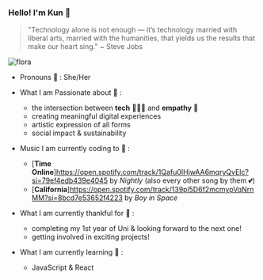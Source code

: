 ### Hello! I'm Kun 🌟

  >"Technology alone is not enough — it’s technology married with liberal arts, married with the humanities, that yields us the results that make our heart sing."
    ~ Steve Jobs
    
![flora](https://media.giphy.com/media/l41lSocBfrn2ZHkdi/giphy.gif)

- Pronouns 👯 :  She/Her

- What I am Passionate about 🤩 :
  - the intersection between **tech** 👩🏻‍💻 and **empathy** 💛
  - creating meaningful digital experiences
  - artistic expression of all forms
  - social impact & sustainability

- Music I am currently coding to 🎵 :
  - [**Time Online**]https://open.spotify.com/track/1Qafu0IHjwAA6mqryQvElc?si=79ef4edb439e4045 by *Nightly* (also every other song by them 💕)
  - [**California**]https://open.spotify.com/track/139pl5D6f2mcmypVqNrnMM?si=8bcd7e53652f4223 by *Boy in Space* 

- What I am currently thankful for 💐 :
  - completing my 1st year of Uni & looking forward to the next one!
  - getting involved in exciting projects!

- What I am currently learning 💌 :
  - JavaScript & React 
 
